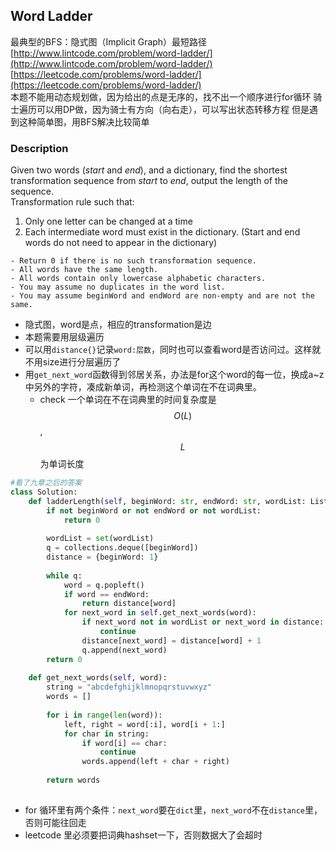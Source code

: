 ## Word Ladder

最典型的BFS：隐式图（Implicit Graph）最短路径  
[http://www.lintcode.com/problem/word-ladder/](http://www.lintcode.com/problem/word-ladder/)  
[https://leetcode.com/problems/word-ladder/](https://leetcode.com/problems/word-ladder/)  
本题不能用动态规划做，因为给出的点是无序的，找不出一个顺序进行for循环
骑士遍历可以用DP做，因为骑士有方向（向右走），可以写出状态转移方程
但是遇到这种简单图，用BFS解决比较简单

### Description

Given two words (_start_ and _end_), and a dictionary, find the shortest transformation sequence from _start_ to _end_, output the length of the sequence.  
Transformation rule such that:

1. Only one letter can be changed at a time
2. Each intermediate word must exist in the dictionary. (Start and end words do not need to appear in the dictionary)

```
- Return 0 if there is no such transformation sequence.
- All words have the same length.
- All words contain only lowercase alphabetic characters.
- You may assume no duplicates in the word list.
- You may assume beginWord and endWord are non-empty and are not the same.

```
- 隐式图，word是点，相应的transformation是边
- 本题需要用层级遍历
- 可以用``distance{}``记录``word:层数``，同时也可以查看word是否访问过。这样就不用size进行分层遍历了
- 用``get_next_word``函数得到邻居关系，办法是for这个word的每一位，换成a~z中另外的字符，凑成新单词，再检测这个单词在不在词典里。
    - check 一个单词在不在词典里的时间复杂度是$$O(L)$$, $$L$$为单词长度



```py
#看了九章之后的答案
class Solution:
    def ladderLength(self, beginWord: str, endWord: str, wordList: List[str]) -> int:
        if not beginWord or not endWord or not wordList:
            return 0
        
        wordList = set(wordList)
        q = collections.deque([beginWord])
        distance = {beginWord: 1}
        
        while q:
            word = q.popleft()
            if word == endWord:
                return distance[word]
            for next_word in self.get_next_words(word):
                if next_word not in wordList or next_word in distance:
                    continue
                distance[next_word] = distance[word] + 1
                q.append(next_word)
        return 0
    
    def get_next_words(self, word):
        string = "abcdefghijklmnopqrstuvwxyz"
        words = []
        
        for i in range(len(word)):
            left, right = word[:i], word[i + 1:]
            for char in string:
                if word[i] == char:
                    continue
                words.append(left + char + right)
        
        return words
        
```
- for 循环里有两个条件：``next_word``要在``dict``里，``next_word``不在``distance``里，否则可能往回走
- leetcode 里必须要把词典hashset一下，否则数据大了会超时

